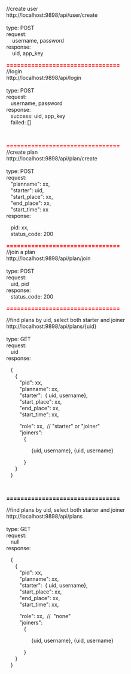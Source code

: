 <p><span>//create user</span><br /><span>http://localhost:9898/api/user/create</span><br /><br /><span>type: POST</span><br /><span>request:</span><br /><span>&nbsp; &nbsp; username, password</span><br /><span>response:</span><br /><span>&nbsp; &nbsp; uid, app_key</span></p>
<p><span style="color: #ff0000;"><strong>================================</strong></span><br /><span>//login</span><br /><span>http://localhost:9898/api/login</span><br /><br /><span>type: POST</span><br /><span>request:</span><br /><span>&nbsp; &nbsp;username, password</span><br /><span>response:</span><br /><span>&nbsp; &nbsp;success: uid, app_key</span><br /><span>&nbsp; &nbsp;failed: []</span></p>
<p>&nbsp;</p>
<p><span style="color: #ff0000;"><strong>================================</strong></span><br /><span>//create plan</span><br /><span>http://localhost:9898/api/plan/create</span><br /><br /><span>type: POST</span><br /><span>request:</span><br /><span>&nbsp; &nbsp;"planname": xx,</span><br /><span>&nbsp; &nbsp;"starter": uid,</span><br /><span>&nbsp; &nbsp;"start_place": xx,</span><br /><span>&nbsp; &nbsp;"end_place": xx,</span><br /><span>&nbsp; &nbsp;"start_time": xx</span><br /><span>response:</span></p>
<p>&nbsp; &nbsp;pid: xx,<br /><span>&nbsp; &nbsp;status_code: 200</span></p>
<p><span style="color: #ff0000;"><strong>================================</strong></span><br /><span>//join a plan</span><br /><span>http://localhost:9898/api/plan/join</span><br /><br /><span>type: POST</span><br /><span>request:</span><br /><span>&nbsp; &nbsp;uid, pid</span><br /><span>response:</span><br /><span>&nbsp; &nbsp;status_code: 200</span></p>
<p><span style="color: #ff0000;"><strong>================================</strong></span></p>
<p><span>//find plans by uid, select both starter and joiner<br />http://localhost:9898/api/plans/{uid}<br /><br />type: GET<br />request:<br />&nbsp; &nbsp;uid<br />response:<br /></span></p>
<p>&nbsp; &nbsp;{<br />&nbsp; &nbsp;&nbsp; &nbsp;{<br />&nbsp; &nbsp;&nbsp; &nbsp;&nbsp; &nbsp;"pid": xx,<br />&nbsp; &nbsp;&nbsp; &nbsp;&nbsp; &nbsp;"planname": xx,<br />&nbsp; &nbsp;&nbsp; &nbsp;&nbsp; &nbsp;"starter": &nbsp;{ uid, username},<br />&nbsp; &nbsp;&nbsp; &nbsp;&nbsp; &nbsp;"start_place": xx,<br />&nbsp; &nbsp;&nbsp; &nbsp;&nbsp; &nbsp;"end_place": xx,<br />&nbsp; &nbsp;&nbsp; &nbsp;&nbsp; &nbsp;"start_time": xx,</p>
<p>&nbsp; &nbsp; &nbsp; &nbsp; &nbsp;"role": xx, &nbsp;// "starter" or "joiner"&nbsp;<br />&nbsp; &nbsp;&nbsp; &nbsp;&nbsp; &nbsp;"joiners":<br />&nbsp; &nbsp;&nbsp; &nbsp;&nbsp; &nbsp;&nbsp; &nbsp;{ &nbsp;&nbsp;</p>
<p>&nbsp; &nbsp; &nbsp; &nbsp; &nbsp; &nbsp; &nbsp; &nbsp; &nbsp;{uid, username},&nbsp;{uid, username}</p>
<p>&nbsp; &nbsp;&nbsp; &nbsp;&nbsp; &nbsp;&nbsp; &nbsp;}<br />&nbsp; &nbsp;&nbsp; &nbsp;}<br />&nbsp; &nbsp;}</p>
<p>&nbsp;</p>
<p><span><strong>================================</strong></span></p>
<p>//find plans by uid, select both starter and joiner<br />http://localhost:9898/api/plans<br /><br />type: GET<br />request:<br />&nbsp; &nbsp;null<br />response:</p>
<p>&nbsp; &nbsp;{<br />&nbsp; &nbsp;&nbsp; &nbsp;{<br />&nbsp; &nbsp;&nbsp; &nbsp;&nbsp; &nbsp;"pid": xx,<br />&nbsp; &nbsp;&nbsp; &nbsp;&nbsp; &nbsp;"planname": xx,<br />&nbsp; &nbsp;&nbsp; &nbsp;&nbsp; &nbsp;"starter": &nbsp;{ uid, username},<br />&nbsp; &nbsp;&nbsp; &nbsp;&nbsp; &nbsp;"start_place": xx,<br />&nbsp; &nbsp;&nbsp; &nbsp;&nbsp; &nbsp;"end_place": xx,<br />&nbsp; &nbsp;&nbsp; &nbsp;&nbsp; &nbsp;"start_time": xx,</p>
<p>&nbsp; &nbsp; &nbsp; &nbsp; &nbsp;"role": xx, &nbsp;// &nbsp;"none"<br />&nbsp; &nbsp;&nbsp; &nbsp;&nbsp; &nbsp;"joiners":<br />&nbsp; &nbsp;&nbsp; &nbsp;&nbsp; &nbsp;&nbsp; &nbsp;{ &nbsp;&nbsp;</p>
<p>&nbsp; &nbsp; &nbsp; &nbsp; &nbsp; &nbsp; &nbsp; &nbsp; &nbsp;{uid, username},&nbsp;{uid, username}</p>
<p>&nbsp; &nbsp;&nbsp; &nbsp;&nbsp; &nbsp;&nbsp; &nbsp;}<br />&nbsp; &nbsp;&nbsp; &nbsp;}<br />&nbsp; &nbsp;}</p>
<p><span style="font-size: 14px; line-height: 1.5;">&nbsp;</span></p>
<p><span>&nbsp;</span></p>
<p>&nbsp;</p>